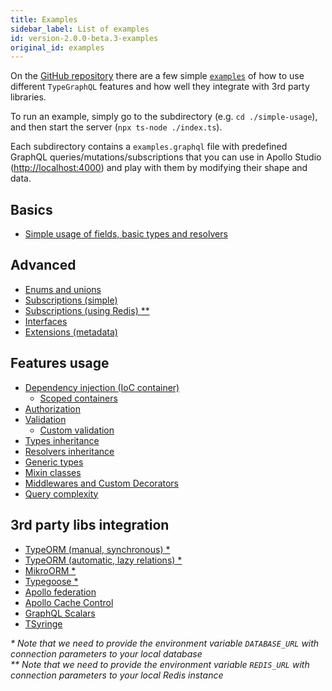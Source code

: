```yaml
---
title: Examples
sidebar_label: List of examples
id: version-2.0.0-beta.3-examples
original_id: examples
---
```


On the [GitHub repository](https://github.com/MichalLytek/type-graphql) there are a few simple [`examples`](https://github.com/MichalLytek/type-graphql/tree/v2.0.0-beta.3/examples) of how to use different `TypeGraphQL` features and how well they integrate with 3rd party libraries.

To run an example, simply go to the subdirectory (e.g. `cd ./simple-usage`), and then start the server (`npx ts-node ./index.ts`).

Each subdirectory contains a `examples.graphql` file with predefined GraphQL queries/mutations/subscriptions that you can use in Apollo Studio (<http://localhost:4000>) and play with them by modifying their shape and data.

## Basics

- [Simple usage of fields, basic types and resolvers](https://github.com/MichalLytek/type-graphql/tree/v2.0.0-beta.3/examples/simple-usage)

## Advanced

- [Enums and unions](https://github.com/MichalLytek/type-graphql/tree/v2.0.0-beta.3/examples/enums-and-unions)
- [Subscriptions (simple)](https://github.com/MichalLytek/type-graphql/tree/v2.0.0-beta.3/examples/simple-subscriptions)
- [Subscriptions (using Redis) \*\*](https://github.com/MichalLytek/type-graphql/tree/v2.0.0-beta.3/examples/redis-subscriptions)
- [Interfaces](https://github.com/MichalLytek/type-graphql/tree/v2.0.0-beta.3/examples/interfaces-inheritance)
- [Extensions (metadata)](https://github.com/MichalLytek/type-graphql/tree/v2.0.0-beta.3/examples/extensions)

## Features usage

- [Dependency injection (IoC container)](https://github.com/MichalLytek/type-graphql/tree/v2.0.0-beta.3/examples/using-container)
  - [Scoped containers](https://github.com/MichalLytek/type-graphql/tree/v2.0.0-beta.3/examples/using-scoped-container)
- [Authorization](https://github.com/MichalLytek/type-graphql/tree/v2.0.0-beta.3/examples/authorization)
- [Validation](https://github.com/MichalLytek/type-graphql/tree/v2.0.0-beta.3/examples/automatic-validation)
  - [Custom validation](https://github.com/MichalLytek/type-graphql/tree/v2.0.0-beta.3/examples/custom-validation)
- [Types inheritance](https://github.com/MichalLytek/type-graphql/tree/v2.0.0-beta.3/examples/interfaces-inheritance)
- [Resolvers inheritance](https://github.com/MichalLytek/type-graphql/tree/v2.0.0-beta.3/examples/resolvers-inheritance)
- [Generic types](https://github.com/MichalLytek/type-graphql/tree/v2.0.0-beta.3/examples/generic-types)
- [Mixin classes](https://github.com/MichalLytek/type-graphql/tree/v2.0.0-beta.3/examples/mixin-classes)
- [Middlewares and Custom Decorators](https://github.com/MichalLytek/type-graphql/tree/v2.0.0-beta.3/examples/middlewares-custom-decorators)
- [Query complexity](https://github.com/MichalLytek/type-graphql/tree/v2.0.0-beta.3/examples/query-complexity)

## 3rd party libs integration

- [TypeORM (manual, synchronous) \*](https://github.com/MichalLytek/type-graphql/tree/v2.0.0-beta.3/examples/typeorm-basic-usage)
- [TypeORM (automatic, lazy relations) \*](https://github.com/MichalLytek/type-graphql/tree/v2.0.0-beta.3/examples/typeorm-lazy-relations)
- [MikroORM \*](https://github.com/MichalLytek/type-graphql/tree/v2.0.0-beta.3/examples/mikro-orm)
- [Typegoose \*](https://github.com/MichalLytek/type-graphql/tree/v2.0.0-beta.3/examples/typegoose)
- [Apollo federation](https://github.com/MichalLytek/type-graphql/tree/v2.0.0-beta.3/examples/apollo-federation)
- [Apollo Cache Control](https://github.com/MichalLytek/type-graphql/tree/v2.0.0-beta.3/examples/apollo-cache)
- [GraphQL Scalars](https://github.com/MichalLytek/type-graphql/tree/v2.0.0-beta.3/examples/graphql-scalars)
- [TSyringe](https://github.com/MichalLytek/type-graphql/tree/v2.0.0-beta.3/examples/tsyringe)

_\* Note that we need to provide the environment variable `DATABASE_URL` with connection parameters to your local database_ \
_\*\* Note that we need to provide the environment variable `REDIS_URL` with connection parameters to your local Redis instance_
